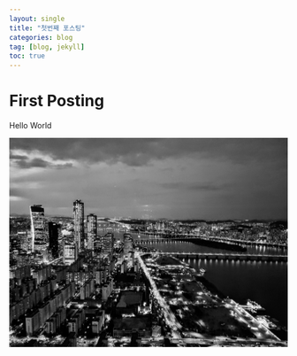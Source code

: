 ```yaml
---
layout: single
title: "첫번째 포스팅"
categories: blog
tag: [blog, jekyll]
toc: true
---
```


# First Posting

Hello World



![63](../assets/images/2022-02-09-first-posting/63.jpg)
